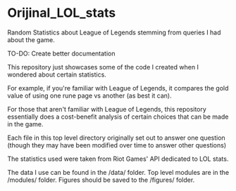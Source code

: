 # Orijinal_LOL_stats
Random Statistics about League of Legends stemming from queries I had about the game.

TO-DO: Create better documentation

This repository just showcases some of the code I created when I wondered about certain statistics. 

For example, if you're familiar with League of Legends, it compares the gold value of using one rune page vs another (as best it can).

For those that aren't familiar with League of Legends, this repository essentially does a cost-benefit analysis of certain choices that can be made in the game.

Each file in this top level directory originally set out to answer one question (though they may have been modified over time to answer other questions)

The statistics used were taken from Riot Games' API dedicated to LOL stats.

The data I use can be found in the /data/ folder. Top level modules are in the /modules/ folder. Figures should be saved to the /figures/ folder.
